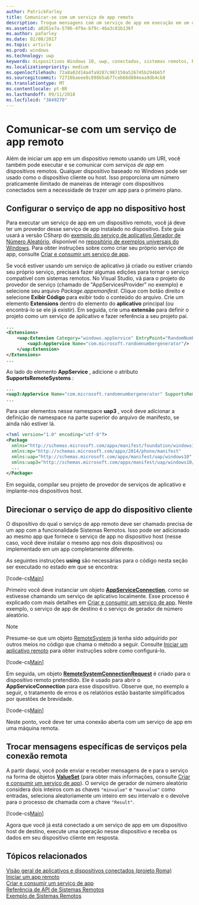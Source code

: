 ```yaml
---
author: PatrickFarley
title: Comunicar-se com um serviço de app remoto
description: Troque mensagens com um serviço de app em execução em um dispositivo remoto usando o projeto Roma.
ms.assetid: a0261e7a-5706-4f9a-b79c-46a3c81b136f
ms.author: pafarley
ms.date: 02/08/2017
ms.topic: article
ms.prod: windows
ms.technology: uwp
keywords: dispositivos Windows 10, uwp, conectados, sistemas remotos, Roma, project rome, tarefa em segundo plano, serviço de aplicativo
ms.localizationpriority: medium
ms.openlocfilehash: 72a8a02d14a4fa9287c987150a526745b294b65f
ms.sourcegitcommit: 72710baeee8c898b5ab77ceb66d884eaa9db4cb8
ms.translationtype: MT
ms.contentlocale: pt-BR
ms.lasthandoff: 09/11/2018
ms.locfileid: "3849270"
---
```

# <a name="communicate-with-a-remote-app-service"></a>Comunicar-se com um serviço de app remoto

Além de iniciar um app em um dispositivo remoto usando um URI, você também pode executar e se comunicar com *serviços de app* em dispositivos remotos. Qualquer dispositivo baseado no Windows pode ser usado como o dispositivo cliente ou host. Isso proporciona um número praticamente ilimitado de maneiras de interagir com dispositivos conectados sem a necessidade de trazer um app para o primeiro plano.

## <a name="set-up-the-app-service-on-the-host-device"></a>Configurar o serviço de app no dispositivo host
Para executar um serviço de app em um dispositivo remoto, você já deve ter um provedor desse serviço de app instalado no dispositivo. Este guia usará a versão CSharp do [exemplo do serviço de aplicativo Gerador de Número Aleatório](https://github.com/Microsoft/Windows-universal-samples/tree/master/Samples/AppServices), disponível no [repositório de exemplos universais do Windows](https://github.com/Microsoft/Windows-universal-samples/tree/master/Samples/AppServices). Para obter instruções sobre como criar seu próprio serviço de app, consulte [Criar e consumir um serviço de app](how-to-create-and-consume-an-app-service.md).

Se você estiver usando um serviço de aplicativo já criado ou estiver criando seu próprio serviço, precisará fazer algumas edições para tornar o serviço compatível com sistemas remotos. No Visual Studio, vá para o projeto do provedor de serviço (chamado de "AppServicesProvider" no exemplo) e selecione seu arquivo _Package.appxmanifest_. Clique com botão direito e selecione **Exibir Código** para exibir todo o conteúdo do arquivo. Crie um elemento **Extensions** dentro do elemento do **aplicativo** principal (ou encontrá-lo se ele já existir). Em seguida, crie uma **extensão** para definir o projeto como um serviço de aplicativo e fazer referência a seu projeto pai.

``` xml
...
<Extensions>
    <uap:Extension Category="windows.appService" EntryPoint="RandomNumberService.RandomNumberGeneratorTask">
        <uap3:AppService Name="com.microsoft.randomnumbergenerator"/>
    </uap:Extension>
</Extensions>
...
```

Ao lado do elemento **AppService** , adicione o atributo **SupportsRemoteSystems** :

``` xml
...
<uap3:AppService Name="com.microsoft.randomnumbergenerator" SupportsRemoteSystems="true"/>
...
```

Para usar elementos nesse namespace **uap3** , você deve adicionar a definição de namespace na parte superior do arquivo de manifesto, se ainda não estiver lá.

```xml
<?xml version="1.0" encoding="utf-8"?>
<Package
  xmlns="http://schemas.microsoft.com/appx/manifest/foundation/windows10"
  xmlns:mp="http://schemas.microsoft.com/appx/2014/phone/manifest"
  xmlns:uap="http://schemas.microsoft.com/appx/manifest/uap/windows10"
  xmlns:uap3="http://schemas.microsoft.com/appx/manifest/uap/windows10/3">
  ...
</Package>
```

Em seguida, compilar seu projeto de provedor de serviços de aplicativo e implante-nos dispositivos host.

## <a name="target-the-app-service-from-the-client-device"></a>Direcionar o serviço de app do dispositivo cliente
O dispositivo do qual o serviço de app remoto deve ser chamado precisa de um app com a funcionalidade Sistemas Remotos. Isso pode ser adicionado ao mesmo app que fornece o serviço de app no dispositivo host (nesse caso, você deve instalar o mesmo app nos dois dispositivos) ou implementado em um app completamente diferente.

As seguintes instruções **using** são necessárias para o código nesta seção ser executado no estado em que se encontra:

[!code-cs[Main](./code/RemoteAppService/MainPage.xaml.cs#SnippetUsings)]


Primeiro você deve instanciar um objeto [**AppServiceConnection**](https://msdn.microsoft.com/library/windows/apps/Windows.ApplicationModel.AppService.AppServiceConnection), como se estivesse chamando um serviço de aplicativo localmente. Esse processo é explicado com mais detalhes em [Criar e consumir um serviço de app](how-to-create-and-consume-an-app-service.md). Neste exemplo, o serviço de app de destino é o serviço de gerador de número aleatório.

> [!NOTE]
> Presume-se que um objeto [RemoteSystem](https://msdn.microsoft.com/library/windows/apps/Windows.System.RemoteSystems.RemoteSystem) já tenha sido adquirido por outros meios no código que chama o método a seguir. Consulte [Iniciar um aplicativo remoto](launch-a-remote-app.md) para obter instruções sobre como configurá-lo.

[!code-cs[Main](./code/RemoteAppService/MainPage.xaml.cs#SnippetAppService)]

Em seguida, um objeto [**RemoteSystemConnectionRequest**](https://msdn.microsoft.com/library/windows/apps/Windows.System.RemoteSystems.RemoteSystemConnectionRequest) é criado para o dispositivo remoto pretendido. Ele é usado para abrir o **AppServiceConnection** para esse dispositivo. Observe que, no exemplo a seguir, o tratamento de erros e os relatórios estão bastante simplificados por questões de brevidade.

[!code-cs[Main](./code/RemoteAppService/MainPage.xaml.cs#SnippetRemoteConnection)]

Neste ponto, você deve ter uma conexão aberta com um serviço de app em uma máquina remota.

## <a name="exchange-service-specific-messages-over-the-remote-connection"></a>Trocar mensagens específicas de serviços pela conexão remota

A partir daqui, você pode enviar e receber mensagens de e para o serviço na forma de objetos [**ValueSet**](https://msdn.microsoft.com/library/windows/apps/windows.foundation.collections.valueset) (para obter mais informações, consulte [Criar e consumir um serviço de app](how-to-create-and-consume-an-app-service.md)). O serviço de gerador de número aleatório considera dois inteiros com as chaves `"minvalue"` e `"maxvalue"` como entradas, seleciona aleatoriamente um inteiro em seu intervalo e o devolve para o processo de chamada com a chave `"Result"`.

[!code-cs[Main](./code/RemoteAppService/MainPage.xaml.cs#SnippetSendMessage)]

Agora que você já está conectado a um serviço de app em um dispositivo host de destino, execute uma operação nesse dispositivo e receba os dados em seu dispositivo cliente em resposta.

## <a name="related-topics"></a>Tópicos relacionados

[Visão geral de aplicativos e dispositivos conectados (projeto Roma)](connected-apps-and-devices.md)  
[Iniciar um app remoto](launch-a-remote-app.md)  
[Criar e consumir um serviço de app](how-to-create-and-consume-an-app-service.md)  
[Referência de API de Sistemas Remotos](https://msdn.microsoft.com/library/windows/apps/Windows.System.RemoteSystems)  
[Exemplo de Sistemas Remotos](https://github.com/Microsoft/Windows-universal-samples/tree/dev/Samples/RemoteSystems)
